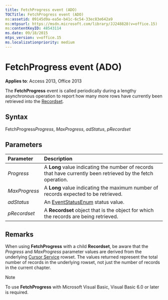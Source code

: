 ```yaml
---
title: FetchProgress event (ADO)
TOCTitle: FetchProgress event (ADO)
ms:assetid: 09145d9a-ea5e-b41c-6c54-33ec83e642a9
ms:mtpsurl: https://msdn.microsoft.com/library/JJ248828(v=office.15)
ms:contentKeyID: 48543114
ms.date: 09/18/2015
mtps_version: v=office.15
ms.localizationpriority: medium
---
```


# FetchProgress event (ADO)

**Applies to**: Access 2013, Office 2013

The **FetchProgress** event is called periodically during a lengthy asynchronous operation to report how many more rows have currently been retrieved into the [Recordset](recordset-object-ado.md).

## Syntax

FetchProgress*Progress*, *MaxProgress*, *adStatus*, *pRecordset*

## Parameters

|Parameter|Description|
|:--------|:----------|
|*Progress* |A **Long** value indicating the number of records that have currently been retrieved by the fetch operation.|
|*MaxProgress* |A **Long** value indicating the maximum number of records expected to be retrieved.|
|*adStatus* |An [EventStatusEnum](eventstatusenum.md) status value.|
|*pRecordset* |A **Recordset** object that is the object for which the records are being retrieved.|

## Remarks

When using **FetchProgress** with a child **Recordset**, be aware that the *Progress* and *MaxProgress* parameter values are derived from the underlying [Cursor Service](microsoft-cursor-service-for-ole-db-ado-service-component.md) rowset. The values returned represent the total number of records in the underlying rowset, not just the number of records in the current chapter.

> [!NOTE]
> To use **FetchProgress** with Microsoft Visual Basic, Visual Basic 6.0 or later is required.


